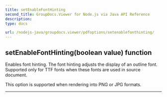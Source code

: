 ```yaml
---
title: setEnableFontHinting
second_title: GroupDocs.Viewer for Node.js via Java API Reference
description: 
type: docs

url: /nodejs-java/groupdocs.viewer/pdfoptions/setenablefonthinting/
---
```


## setEnableFontHinting(boolean value)  function

 Enables font hinting. The font hinting adjusts the display of an outline font.
 Supported only for TTF fonts when these fonts are used in source document.
 
 This option is supported when rendering into PNG or JPG formats.
 


---


